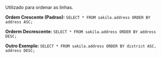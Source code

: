 Utilizado para ordenar as linhas.

**Ordem Crescente (Padrao):** `SELECT * FROM sakila.address ORDER BY address ASC;`

**Orderm Decrescente:** `SELECT * FROM sakila.address ORDER BY address DESC;`

**Outro Exemplo:** `SELECT * FROM sakila.address ORDER BY district ASC, address DESC;`
